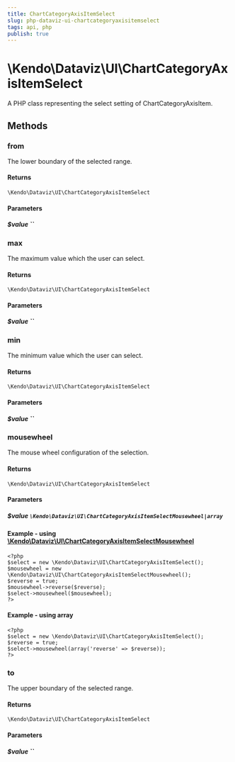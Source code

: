 ```yaml
---
title: ChartCategoryAxisItemSelect
slug: php-dataviz-ui-chartcategoryaxisitemselect
tags: api, php
publish: true
---
```


# \Kendo\Dataviz\UI\ChartCategoryAxisItemSelect

A PHP class representing the select setting of ChartCategoryAxisItem.


## Methods

### from
The lower boundary of the selected range.

#### Returns
`\Kendo\Dataviz\UI\ChartCategoryAxisItemSelect`

#### Parameters

##### $value ``



### max
The maximum value which the user can select.

#### Returns
`\Kendo\Dataviz\UI\ChartCategoryAxisItemSelect`

#### Parameters

##### $value ``



### min
The minimum value which the user can select.

#### Returns
`\Kendo\Dataviz\UI\ChartCategoryAxisItemSelect`

#### Parameters

##### $value ``



### mousewheel

The mouse wheel configuration of the selection.

#### Returns
`\Kendo\Dataviz\UI\ChartCategoryAxisItemSelect`

#### Parameters

##### $value `\Kendo\Dataviz\UI\ChartCategoryAxisItemSelectMousewheel|array`


#### Example - using [\Kendo\Dataviz\UI\ChartCategoryAxisItemSelectMousewheel](/kendo-ui/api/wrappers/php/Kendo/Dataviz/UI/ChartCategoryAxisItemSelectMousewheel)
    <?php
    $select = new \Kendo\Dataviz\UI\ChartCategoryAxisItemSelect();
    $mousewheel = new \Kendo\Dataviz\UI\ChartCategoryAxisItemSelectMousewheel();
    $reverse = true;
    $mousewheel->reverse($reverse);
    $select->mousewheel($mousewheel);
    ?>

#### Example - using array

    <?php
    $select = new \Kendo\Dataviz\UI\ChartCategoryAxisItemSelect();
    $reverse = true;
    $select->mousewheel(array('reverse' => $reverse));
    ?>

### to
The upper boundary of the selected range.

#### Returns
`\Kendo\Dataviz\UI\ChartCategoryAxisItemSelect`

#### Parameters

##### $value ``



